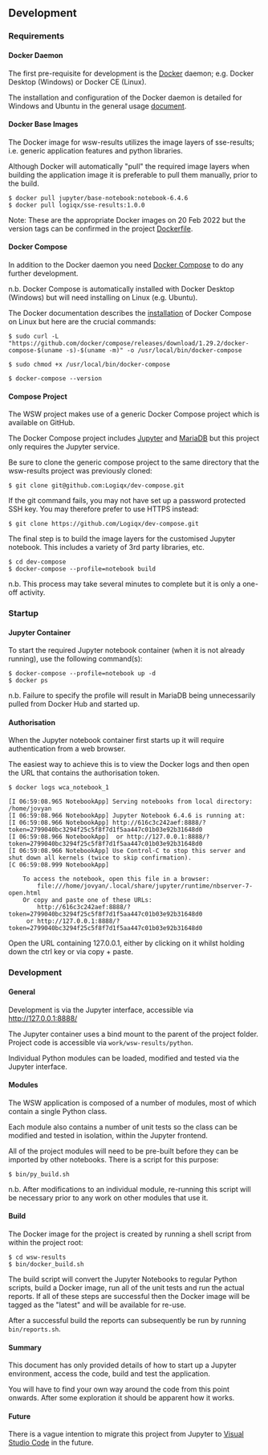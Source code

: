## Development

### Requirements

#### Docker Daemon

The first pre-requisite for development is the [Docker](https://www.docker.com/) daemon; e.g. Docker Desktop (Windows) or Docker CE (Linux).

The installation and configuration of the Docker daemon is detailed for Windows and Ubuntu in the general usage [document](usage.md).



#### Docker Base Images

The Docker image for wsw-results utilizes the image layers of sse-results; i.e. generic application features and python libraries.

Although Docker will automatically "pull" the required image layers when building the application image it is preferable to pull them manually, prior to the build.

```shell
$ docker pull jupyter/base-notebook:notebook-6.4.6
$ docker pull logiqx/sse-results:1.0.0
```

Note: These are the appropriate Docker images on 20 Feb 2022 but the version tags can be confirmed in the project [Dockerfile](https://docs.docker.com/engine/reference/builder/).



#### Docker Compose

In addition to the Docker daemon you need [Docker Compose](https://docs.docker.com/compose/) to do any further development.

n.b. Docker Compose is automatically installed with Docker Desktop (Windows) but will need installing on Linux (e.g. Ubuntu).

The Docker documentation describes the [installation](https://docs.docker.com/compose/install/) of Docker Compose on Linux but here are the crucial commands:

```shell
$ sudo curl -L "https://github.com/docker/compose/releases/download/1.29.2/docker-compose-$(uname -s)-$(uname -m)" -o /usr/local/bin/docker-compose

$ sudo chmod +x /usr/local/bin/docker-compose

$ docker-compose --version
```



#### Compose Project

The WSW project makes use of a generic Docker Compose project which is available on GitHub.

The Docker Compose project includes [Jupyter](https://jupyter.org/) and [MariaDB](https://mariadb.org/) but this project only requires the Jupyter service.

Be sure to clone the generic compose project to the same directory that the wsw-results project was previously cloned:

```shell
$ git clone git@github.com:Logiqx/dev-compose.git
```

If the git command fails, you may not have set up a password protected SSH key. You may therefore prefer to use HTTPS instead:

```shell
$ git clone https://github.com/Logiqx/dev-compose.git
```

The final step is to build the image layers for the customised Jupyter notebook. This includes a variety of 3rd party libraries, etc.

```shell
$ cd dev-compose
$ docker-compose --profile=notebook build
```

n.b. This process may take several minutes to complete but it is only a one-off activity.



### Startup

#### Jupyter Container

To start the required Jupyter notebook container (when it is not already running), use the following command(s):

```shell
$ docker-compose --profile=notebook up -d
$ docker ps
```

n.b. Failure to specify the profile will result in MariaDB being unnecessarily pulled from Docker Hub and started up.



#### Authorisation

When the Jupyter notebook container first starts up it will require authentication from a web browser.

The easiest way to achieve this is to view the Docker logs and then open the URL that contains the authorisation token.

```shell
$ docker logs wca_notebook_1

[I 06:59:08.965 NotebookApp] Serving notebooks from local directory: /home/jovyan
[I 06:59:08.966 NotebookApp] Jupyter Notebook 6.4.6 is running at:
[I 06:59:08.966 NotebookApp] http://616c3c242aef:8888/?token=2799040bc3294f25c5f8f7d1f5aa447c01b03e92b31648d0
[I 06:59:08.966 NotebookApp]  or http://127.0.0.1:8888/?token=2799040bc3294f25c5f8f7d1f5aa447c01b03e92b31648d0
[I 06:59:08.966 NotebookApp] Use Control-C to stop this server and shut down all kernels (twice to skip confirmation).
[C 06:59:08.999 NotebookApp]

    To access the notebook, open this file in a browser:
        file:///home/jovyan/.local/share/jupyter/runtime/nbserver-7-open.html
    Or copy and paste one of these URLs:
        http://616c3c242aef:8888/?token=2799040bc3294f25c5f8f7d1f5aa447c01b03e92b31648d0
     or http://127.0.0.1:8888/?token=2799040bc3294f25c5f8f7d1f5aa447c01b03e92b31648d0
```

Open the URL containing 127.0.0.1, either by clicking on it whilst holding down the ctrl key or via copy + paste.



### Development

#### General

Development is via the Jupyter interface, accessible via http://127.0.0.1:8888/

The Jupyter container uses a bind mount to the parent of the project folder. Project code is accessible via `work/wsw-results/python`.

Individual Python modules can be loaded, modified and tested via the Jupyter interface.



#### Modules

The WSW application is composed of a number of modules, most of which contain a single Python class.

Each module also contains a number of unit tests so the class can be modified and tested in isolation, within the Jupyter frontend.

All of the project modules will need to be pre-built before they can be imported by other notebooks. There is a script for this purpose:

```shell
$ bin/py_build.sh
```

n.b. After modifications to an individual module, re-running this script will be necessary prior to any work on other modules that use it.



#### Build

The Docker image for the project is created by running a shell script from within the project root:

```shell
$ cd wsw-results
$ bin/docker_build.sh
```

The build script will convert the Jupyter Notebooks to regular Python scripts, build a Docker image, run all of the unit tests and run the actual reports. If all of these steps are successful then the Docker image will be tagged as the "latest" and will be available for re-use.

After a successful build the reports can subsequently be run by running `bin/reports.sh`.



#### Summary

This document has only provided details of how to start up a Jupyter environment, access the code, build and test the application.

You will have to find your own way around the code from this point onwards. After some exploration it should be apparent how it works.



#### Future

There is a vague intention to migrate this project from Jupyter to [Visual Studio Code](https://code.visualstudio.com/) in the future.



